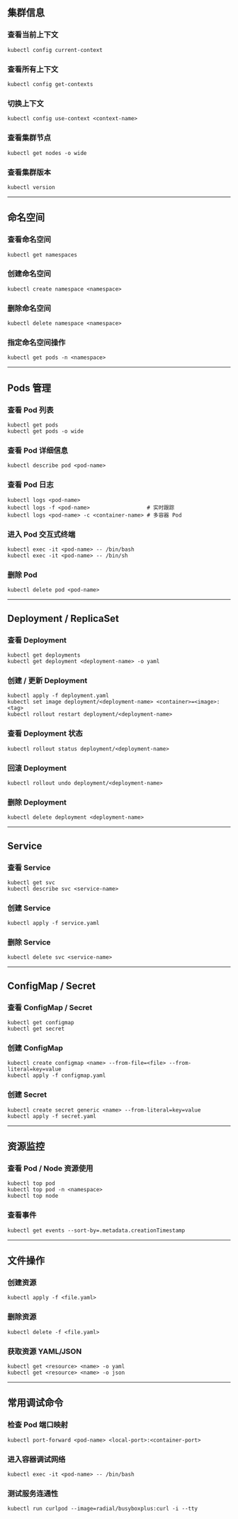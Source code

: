 ## 集群信息

### 查看当前上下文

```
kubectl config current-context
```

### 查看所有上下文

```
kubectl config get-contexts
```

### 切换上下文

```
kubectl config use-context <context-name>
```

### 查看集群节点

```
kubectl get nodes -o wide
```

### 查看集群版本

```
kubectl version
```

---

## 命名空间

### 查看命名空间

```
kubectl get namespaces
```

### 创建命名空间

```
kubectl create namespace <namespace>
```

### 删除命名空间

```
kubectl delete namespace <namespace>
```

### 指定命名空间操作

```
kubectl get pods -n <namespace>
```

---

## Pods 管理

### 查看 Pod 列表

```
kubectl get pods
kubectl get pods -o wide
```

### 查看 Pod 详细信息

```
kubectl describe pod <pod-name>
```

### 查看 Pod 日志

```
kubectl logs <pod-name>
kubectl logs -f <pod-name>                  # 实时跟踪
kubectl logs <pod-name> -c <container-name> # 多容器 Pod
```

### 进入 Pod 交互式终端

```
kubectl exec -it <pod-name> -- /bin/bash
kubectl exec -it <pod-name> -- /bin/sh
```

### 删除 Pod

```
kubectl delete pod <pod-name>
```

---

## Deployment / ReplicaSet

### 查看 Deployment

```
kubectl get deployments
kubectl get deployment <deployment-name> -o yaml
```

### 创建 / 更新 Deployment

```
kubectl apply -f deployment.yaml
kubectl set image deployment/<deployment-name> <container>=<image>:<tag>
kubectl rollout restart deployment/<deployment-name>
```

### 查看 Deployment 状态

```
kubectl rollout status deployment/<deployment-name>
```

### 回滚 Deployment

```
kubectl rollout undo deployment/<deployment-name>
```

### 删除 Deployment

```
kubectl delete deployment <deployment-name>
```

---

## Service

### 查看 Service

```
kubectl get svc
kubectl describe svc <service-name>
```

### 创建 Service

```
kubectl apply -f service.yaml
```

### 删除 Service

```
kubectl delete svc <service-name>
```

---

## ConfigMap / Secret

### 查看 ConfigMap / Secret

```
kubectl get configmap
kubectl get secret
```

### 创建 ConfigMap

```
kubectl create configmap <name> --from-file=<file> --from-literal=key=value
kubectl apply -f configmap.yaml
```

### 创建 Secret

```
kubectl create secret generic <name> --from-literal=key=value
kubectl apply -f secret.yaml
```

---

## 资源监控

### 查看 Pod / Node 资源使用

```
kubectl top pod
kubectl top pod -n <namespace>
kubectl top node
```

### 查看事件

```
kubectl get events --sort-by=.metadata.creationTimestamp
```

---

## 文件操作

### 创建资源

```
kubectl apply -f <file.yaml>
```

### 删除资源

```
kubectl delete -f <file.yaml>
```

### 获取资源 YAML/JSON

```
kubectl get <resource> <name> -o yaml
kubectl get <resource> <name> -o json
```

---

## 常用调试命令

### 检查 Pod 端口映射

```
kubectl port-forward <pod-name> <local-port>:<container-port>
```

### 进入容器调试网络

```
kubectl exec -it <pod-name> -- /bin/bash
```

### 测试服务连通性

```
kubectl run curlpod --image=radial/busyboxplus:curl -i --tty
```

